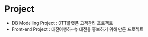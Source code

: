 # Project

- DB Modelling Project : OTT플랫폼 고객관리 프로젝트
- Front-end Project : 대전여행하~슈 대전을 홍보하기 위해 만든 프로젝트

